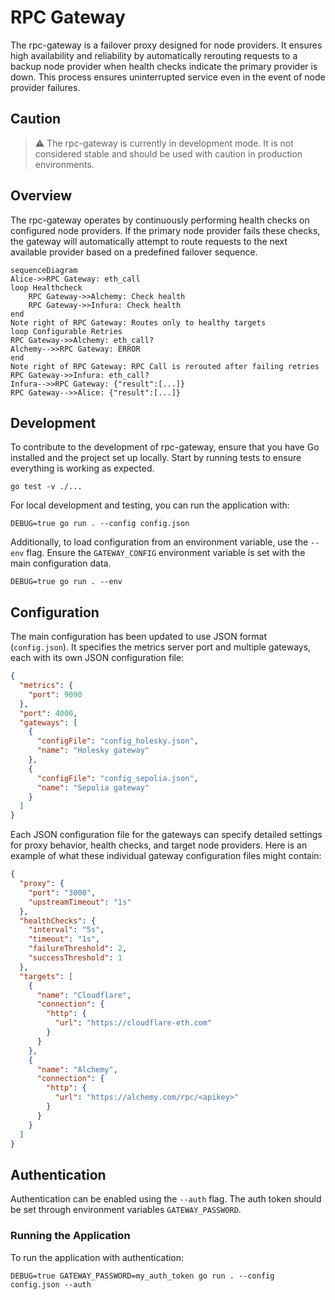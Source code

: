 # RPC Gateway

The rpc-gateway is a failover proxy designed for node providers. It ensures high availability and reliability by automatically rerouting requests to a backup node provider when health checks indicate the primary provider is down. This process ensures uninterrupted service even in the event of node provider failures.

## Caution

> :warning: The rpc-gateway is currently in development mode. It is not considered stable and should be used with caution in production environments.

## Overview

The rpc-gateway operates by continuously performing health checks on configured node providers. If the primary node provider fails these checks, the gateway will automatically attempt to route requests to the next available provider based on a predefined failover sequence.

```mermaid
sequenceDiagram
Alice->>RPC Gateway: eth_call
loop Healthcheck
    RPC Gateway->>Alchemy: Check health
    RPC Gateway->>Infura: Check health
end
Note right of RPC Gateway: Routes only to healthy targets
loop Configurable Retries
RPC Gateway->>Alchemy: eth_call?
Alchemy-->>RPC Gateway: ERROR
end
Note right of RPC Gateway: RPC Call is rerouted after failing retries
RPC Gateway->>Infura: eth_call?
Infura-->>RPC Gateway: {"result":[...]}
RPC Gateway-->>Alice: {"result":[...]}
```

## Development

To contribute to the development of rpc-gateway, ensure that you have Go installed and the project set up locally. Start by running tests to ensure everything is working as expected.

```console
go test -v ./...
```

For local development and testing, you can run the application with:

```console
DEBUG=true go run . --config config.json
```

Additionally, to load configuration from an environment variable, use the `--env` flag. Ensure the `GATEWAY_CONFIG` environment variable is set with the main configuration data.

```console
DEBUG=true go run . --env
```

## Configuration

The main configuration has been updated to use JSON format (`config.json`). It specifies the metrics server port and multiple gateways, each with its own JSON configuration file:

```json
{
  "metrics": {
    "port": 9090
  },
  "port": 4000,
  "gateways": [
    {
      "configFile": "config_holesky.json",
      "name": "Holesky gateway"
    },
    {
      "configFile": "config_sepolia.json",
      "name": "Sepolia gateway"
    }
  ]
}
```

Each JSON configuration file for the gateways can specify detailed settings for proxy behavior, health checks, and target node providers. Here is an example of what these individual gateway configuration files might contain:

```json
{
  "proxy": {
    "port": "3000",
    "upstreamTimeout": "1s"
  },
  "healthChecks": {
    "interval": "5s",
    "timeout": "1s",
    "failureThreshold": 2,
    "successThreshold": 1
  },
  "targets": [
    {
      "name": "Cloudflare",
      "connection": {
        "http": {
          "url": "https://cloudflare-eth.com"
        }
      }
    },
    {
      "name": "Alchemy",
      "connection": {
        "http": {
          "url": "https://alchemy.com/rpc/<apikey>"
        }
      }
    }
  ]
}
```

## Authentication
Authentication can be enabled using the `--auth` flag. The auth token should be set through environment variables `GATEWAY_PASSWORD`.

### Running the Application
To run the application with authentication:

```
DEBUG=true GATEWAY_PASSWORD=my_auth_token go run . --config config.json --auth
```
